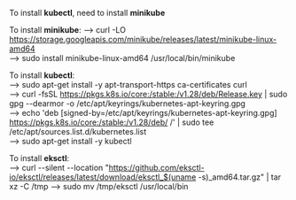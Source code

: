 To install **kubectl**, need to install **minikube**

To install **minikube**:
--> curl -LO https://storage.googleapis.com/minikube/releases/latest/minikube-linux-amd64 <br>
--> sudo install minikube-linux-amd64 /usr/local/bin/minikube <br>

To install **kubectl**: <br>
--> sudo apt-get install -y apt-transport-https ca-certificates curl <br>
--> curl -fsSL https://pkgs.k8s.io/core:/stable:/v1.28/deb/Release.key | sudo gpg --dearmor -o /etc/apt/keyrings/kubernetes-apt-keyring.gpg <br>
--> echo 'deb [signed-by=/etc/apt/keyrings/kubernetes-apt-keyring.gpg] https://pkgs.k8s.io/core:/stable:/v1.28/deb/ /' | sudo tee /etc/apt/sources.list.d/kubernetes.list <br>
--> sudo apt-get install -y kubectl <br>

To install **eksctl**: <br>
--> curl --silent --location "https://github.com/eksctl-io/eksctl/releases/latest/download/eksctl_$(uname -s)_amd64.tar.gz" | tar xz -C /tmp
--> sudo mv /tmp/eksctl /usr/local/bin
